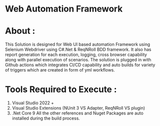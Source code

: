 # Web Automation Framework

# About :
This Solution is designed for Web UI based automation Framework using Selenium Webdriver using C#.Net & ReqNRoll BDD framework. 
It also has report generation for each execution, logging, cross browser capability along with parallel execution of scenarios.
The solution is plugged in with Github actions which integrates  CI/CD capability and auto builds for variety of triggers which are created in form of yml workflows.

# Tools Required to Execute :
1. Visual Studio 2022 +
2. Visual Studio Extensions (NUnit 3 VS Adapter, ReqNRoll VS plugin)
3. .Net Core 9
All the other references and Nuget Packages are auto installed during the build process.
